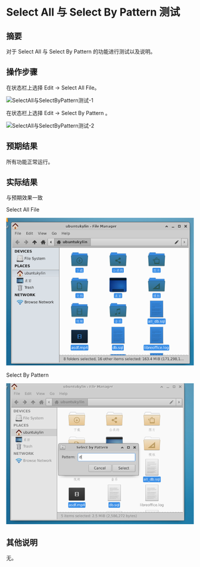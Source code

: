 # Select All 与 Select By Pattern 测试

## 摘要

对于 Select All 与 Select By Pattern 的功能进行测试以及说明。

## 操作步骤

在状态栏上选择 Edit -> Select All File。

![SelectAll与SelectByPattern测试-1](./img/SelectAll与SelectByPattern测试-1.png)

在状态栏上选择 Edit -> Select By Pattern 。

![SelectAll与SelectByPattern测试-2](./img/SelectAll与SelectByPattern测试-2.png)

## 预期结果

所有功能正常运行。

## 实际结果

与预期效果一致

Select All File

![SelectAll与SelectByPattern测试-3](./img/SelectAll与SelectByPattern测试-3.png)

Select By Pattern

![SelectAll与SelectByPattern测试-4](./img/SelectAll与SelectByPattern测试-4.png)

## 其他说明

无。
